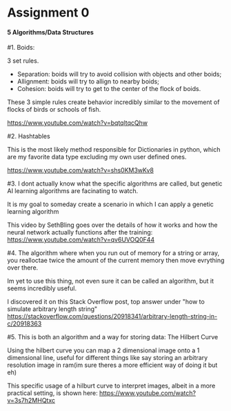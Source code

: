 # Assignment 0

#### 5 Algorithms/Data Structures

#1. Boids:

3 set rules. 
- Separation: boids will try to avoid collision with objects and other boids; 
- Allignment: boids will try to allign to nearby boids; 
- Cohesion: boids will try to get to the center of the flock of boids.

These 3 simple rules create behavior incredibly similar to the movement of flocks of birds or schools of fish.

https://www.youtube.com/watch?v=bqtqltqcQhw

#2. Hashtables

This is the most likely method responsible for Dictionaries in python, which are my favorite data type excluding my own user defined ones.

https://www.youtube.com/watch?v=shs0KM3wKv8

#3. I dont actually know what the specific algorithms are called, but genetic AI learning algorithms are facinating to watch.

It is my goal to someday create a scenario in which I can apply a genetic learning algorithm

This video by SethBling goes over the details of how it works and how the neural network actually functions after the training: https://www.youtube.com/watch?v=qv6UVOQ0F44

#4. The algorithm where when you run out of memory for a string or array, you realloctae twice the amount of the current memory then move evrything over there.

Im yet to use this thing, not even sure it can be called an algorithm, but it seems incredibly useful.

I discovered it on this Stack Overflow post, top answer under "how to simulate arbitrary length string" https://stackoverflow.com/questions/20918341/arbitrary-length-string-in-c/20918363

#5. This is both an algorithm and a way for storing data: The Hilbert Curve

Using the hilbert curve you can map a 2 dimensional image onto a 1 dimensional line, useful for different things like say storing an arbitrary resolution image in ram(im sure theres a more efficient way of doing it but eh)

This specific usage of a hilburt curve to interpret images, albeit in a more practical setting, is shown here: https://www.youtube.com/watch?v=3s7h2MHQtxc

